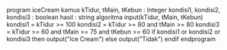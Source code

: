 program iceCream
kamus
kTidur, tMain, tKebun : Integer
kondisi1, kondisi2, kondisi3 : boolean
hasil : string
algoritma
input(kTidur, tMain, tKebun)
kondisi1 = kTidur >= 100
kondisi2 = kTidur >= 80 and tMain >= 80
kondisi3 = kTidur >= 60 and tMain >= 75 and tKebun >= 60
if kondisi1 or kondisi2 or kondisi3 then
output("Ice Cream")
else
output("Tidak")
endif
endprogram
